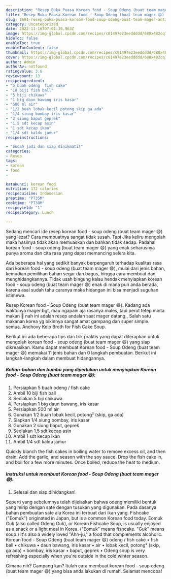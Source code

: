 ```yaml
---
description: "Resep Buka Puasa Korean food - Soup Odeng (buat team mager 😄) Anti Gagal"
title: "Resep Buka Puasa Korean food - Soup Odeng (buat team mager 😄) Anti Gagal"
slug: 1691-resep-buka-puasa-korean-food-soup-odeng-buat-team-mager-anti-gagal
category: Uncategorized
date: 2022-11-16T07:01:39.963Z
image: https://img-global.cpcdn.com/recipes/c01497e23eeddddd/680x482cq70/korean-food-soup-odeng-buat-team-mager-foto-resep-utama.jpg
hideToc: false
enableToc: true
enableTocContent: false
thumbnail: https://img-global.cpcdn.com/recipes/c01497e23eeddddd/680x482cq70/korean-food-soup-odeng-buat-team-mager-foto-resep-utama.jpg
cover: https://img-global.cpcdn.com/recipes/c01497e23eeddddd/680x482cq70/korean-food-soup-odeng-buat-team-mager-foto-resep-utama.jpg
author: Admin
authorAv: notfound
ratingvalue: 3.6
reviewcount: 13
recipeingredient:
- "5 buah odeng  fish cake"
- "10 biji fish ball"
- "5 biji chikuwa"
- "1 btg daun bawang iris kasar"
- "500 ml air"
- "1/2 buah lobak kecil potong skip ga ada"
- "1/4 siung bombay iris kasar"
- "2 siung baput geprek"
- "1,5 sdt kecap asin"
- "1 sdt kecap ikan"
- "1/4 sdt kaldu jamur"
recipeinstructions:

- "Sudah jadi dan siap dinikmati!"
categories:
- Resep
tags:
- korean
- food
- 

katakunci: korean food  
nutrition: 172 calories
recipecuisine: Indonesian
preptime: "PT35M"
cooktime: "PT38M"
recipeyield: "1"
recipecategory: Lunch

---
```



Sedang mencari ide resep korean food - soup odeng (buat team mager 😄) yang lezat? Cara membuatnya sangat tidak susah. Tapi Jika keliru mengolah maka hasilnya tidak akan memuaskan dan bahkan tidak sedap. Padahal korean food - soup odeng (buat team mager 😄) yang enak seharusnya punya aroma dan cita rasa yang dapat memancing selera kita.


Ada beberapa hal yang sedikit banyak berpengaruh terhadap kualitas rasa dari korean food - soup odeng (buat team mager 😄), mulai dari jenis bahan, kemudian pemilihan bahan segar dan bagus, hingga cara membuat dan menghidangkannya. Tidak usah bingung kalau hendak menyiapkan korean food - soup odeng (buat team mager 😄) enak di mana pun anda berada, karena asal sudah tahu caranya maka hidangan ini bisa menjadi suguhan istimewa.

Resep Korean food - Soup Odeng (buat team mager 😄). Kadang ada waktunya mager bgt, mau ngapain aja rasanya males, tapi perut tetep minta makan 🙈 nah ini adalah resep andalan saat mager datang,, Salah satu makanan korea yg bikinnya sangat amat gampang dan super simple. semua. Anchovy Kelp Broth for Fish Cake Soup.


Berikut ini ada beberapa tips dan trik praktis yang dapat diterapkan untuk mengolah korean food - soup odeng (buat team mager 😄) yang siap dikreasikan. Kamu dapat membuat Korean food - Soup Odeng (buat team mager 😄) memakai 11 jenis bahan dan 0 langkah pembuatan. Berikut ini langkah-langkah dalam membuat hidangannya.

<!--inarticleads1-->

##### Bahan-bahan dan bumbu yang diperlukan untuk menyiapkan Korean food - Soup Odeng (buat team mager 😄):

1. Persiapkan 5 buah odeng / fish cake
1. Ambil 10 biji fish ball
1. Sediakan 5 biji chikuwa
1. Persiapkan 1 btg daun bawang, iris kasar
1. Persiapkan 500 ml air
1. Gunakan 1/2 buah lobak kecil, potong² (skip, ga ada)
1. Siapkan 1/4 siung bombay, iris kasar
1. Gunakan 2 siung baput, geprek
1. Sediakan 1,5 sdt kecap asin
1. Ambil 1 sdt kecap ikan
1. Ambil 1/4 sdt kaldu jamur


Quickly blanch the fish cakes in boiling water to remove excess oil, and then drain. Add the garlic, and season with the soy sauce. Drop the fish cake in, and boil for a few more minutes. Once boiled, reduce the heat to medium. 

<!--inarticleads2-->

##### Instruksi untuk membuat Korean food - Soup Odeng (buat team mager 😄):


1. Selesai dan siap dihidangkan!

Seperti yang sebelumnya telah dijelaskan bahwa odeng memiliki bentuk yang mirip dengan sate dengan tusukan yang digunakan. Pada dasanya bahan pembuatan sate ala Korea ini terbuat dari ikan yang. Fishcake (&#34;Eomuk&#34;) originated in Japan, but is a common Korean food today. Eomuk Guk (also called Odeng Guk), or Korean Fishcake Soup, is usually enjoyed as a snack or a light meal in Korea. (&#34;Eomuk&#34; means fishcake. &#34;Guk&#34; means soup.) It&#39;s also a widely loved &#34;Ahn-ju,&#34; a food that complements alcoholic. Korean food - Soup Odeng (buat team mager 😄) odeng / fish cake • fish ball • chikuwa • daun bawang, iris kasar • air • lobak kecil, potong² (skip, ga ada) • bombay, iris kasar • baput, geprek • Odeng soup is very refreshing especially when you&#39;re outside in the cold winter season. 

Gimana nih? Gampang kan? Itulah cara membuat korean food - soup odeng (buat team mager 😄) yang bisa anda lakukan di rumah. Selamat mencoba!
